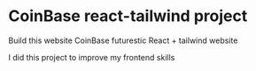 # CoinBase react-tailwind project 

<p>Build this website CoinBase futurestic React + tailwind website <P>
I did this project to improve my frontend skills
